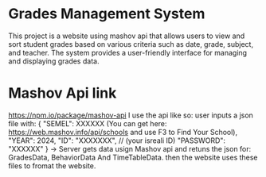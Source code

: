 # Grades Management System

This project is a website using mashov api that allows users to view and sort student grades based on various criteria such as date, grade, subject, and teacher.
The system provides a user-friendly interface for managing and displaying grades data.
# Mashov Api link
https://npm.io/package/mashov-api
I use the api like so:
user inputs a json file with:
{
    "SEMEL": XXXXXX (You can get here: https://web.mashov.info/api/schools and use F3 to Find Your School),
    "YEAR": 2024,
    "ID": "XXXXXXX", // (your isreali ID)
    "PASSWORD": "XXXXXX"
}
->
Server gets data usign Mashov api and retuns the  json for:
 GradesData, BehaviorData And TimeTableData.
then the website uses these files to fromat the website.



